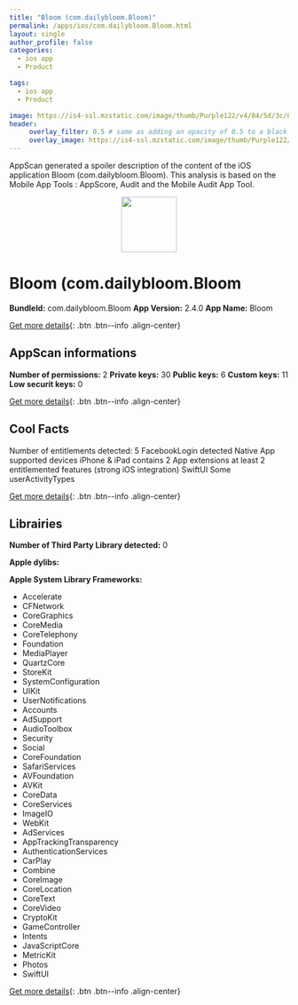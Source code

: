 ```yaml
---
title: "Bloom (com.dailybloom.Bloom)"
permalink: /apps/ios/com.dailybloom.Bloom.html
layout: single
author_profile: false
categories: 
  - ios app 
  - Product 

tags: 
  - ios app 
  - Product 

image: https://is4-ssl.mzstatic.com/image/thumb/Purple122/v4/84/5d/3c/845d3c19-1214-479d-3629-d8fb5e76563e/AppIcon-Release-0-1x_U007emarketing-0-7-0-85-220.png/512x512bb.jpg
header: 
     overlay_filter: 0.5 # same as adding an opacity of 0.5 to a black background
     overlay_image: https://is4-ssl.mzstatic.com/image/thumb/Purple122/v4/84/5d/3c/845d3c19-1214-479d-3629-d8fb5e76563e/AppIcon-Release-0-1x_U007emarketing-0-7-0-85-220.png/512x512bb.jpg
---
```

AppScan generated a spoiler description of the content of the iOS application Bloom (com.dailybloom.Bloom). This analysis is based on the Mobile App Tools : AppScore, Audit and the Mobile Audit App Tool.

  
  
<div style="text-align: center;"><img src="https://is4-ssl.mzstatic.com/image/thumb/Purple122/v4/84/5d/3c/845d3c19-1214-479d-3629-d8fb5e76563e/AppIcon-Release-0-1x_U007emarketing-0-7-0-85-220.png/512x512bb.jpg" width="100" height="100"></div>  
  
# Bloom (com.dailybloom.Bloom

**BundleId:** com.dailybloom.Bloom
**App Version:** 2.4.0
**App Name:** Bloom


[Get more details](/pricing.html){: .btn .btn--info .align-center}  
  
## AppScan informations 

**Number of permissions:** 2
**Private keys:** 30
**Public keys:** 6
**Custom keys:** 11
**Low securit keys:** 0
  
[Get more details](/pricing.html){: .btn .btn--info .align-center}

## Cool Facts

Number of entitlements detected: 5
FacebookLogin detected
Native App
supported devices iPhone & iPad
contains 2 App extensions
at least 2 entitlemented features (strong iOS integration)
SwiftUI
Some userActivityTypes
  
[Get more details](/pricing.html){: .btn .btn--info .align-center}

## Librairies 
**Number of Third Party Library detected:** 0

**Apple dylibs:**


**Apple System Library Frameworks:**
- Accelerate
- CFNetwork
- CoreGraphics
- CoreMedia
- CoreTelephony
- Foundation
- MediaPlayer
- QuartzCore
- StoreKit
- SystemConfiguration
- UIKit
- UserNotifications
- Accounts
- AdSupport
- AudioToolbox
- Security
- Social
- CoreFoundation
- SafariServices
- AVFoundation
- AVKit
- CoreData
- CoreServices
- ImageIO
- WebKit
- AdServices
- AppTrackingTransparency
- AuthenticationServices
- CarPlay
- Combine
- CoreImage
- CoreLocation
- CoreText
- CoreVideo
- CryptoKit
- GameController
- Intents
- JavaScriptCore
- MetricKit
- Photos
- SwiftUI


  
[Get more details](/pricing.html){: .btn .btn--info .align-center}

